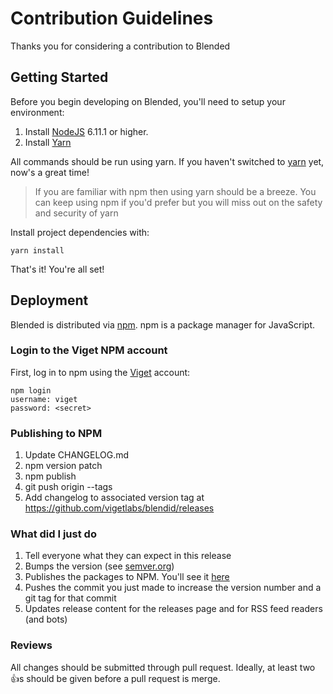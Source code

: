 # Contribution Guidelines

Thanks you for considering a contribution to Blended

## Getting Started

Before you begin developing on Blended, you'll need to setup your environment:

1. Install [NodeJS](https://nodejs.org) 6.11.1 or higher.
2. Install [Yarn](https://yarnpkg.com)

All commands should be run using yarn. If you haven't switched to [yarn](https://yarnpkg.com/en/) yet, now's a great time!

> If you are familiar with npm then using yarn should be a breeze. You can keep using npm if you'd prefer but you will miss out on the safety and security of yarn

Install project dependencies with:

```
yarn install
```

That's it! You're all set!

## Deployment

Blended is distributed via [npm](https://npmjs.com). npm is a package manager for JavaScript.

### Login to the Viget NPM account

First, log in to npm using the [Viget](https://www.npmjs.com/~viget) account:

```
npm login
username: viget
password: <secret>
```

### Publishing to NPM

1. Update CHANGELOG.md
2. npm version patch
3. npm publish
4. git push origin --tags 
5. Add changelog to associated version tag at https://github.com/vigetlabs/blendid/releases

### What did I just do

1. Tell everyone what they can expect in this release
2. Bumps the version (see [semver.org](http://semver.org/))
3. Publishes the packages to NPM. You'll see it [here](https://www.npmjs.com/package/blendid)
4. Pushes the commit you just made to increase the version number and a git tag for that commit
5. Updates release content for the releases page and for RSS feed readers (and bots)

### Reviews

All changes should be submitted through pull request. Ideally, at least two :+1:s should be given before a pull request is merge.
